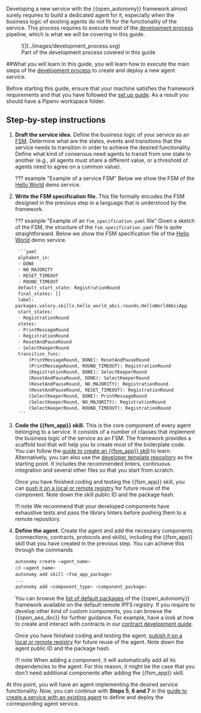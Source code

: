 Developing a new service with the {{open_autonomy}} framework almost surely requires to build a dedicated agent for it, especially when the business logic of existing agents do not fit for the functionality of the service. This process requires to execute most of the [development process](./overview_of_the_development_process.md) pipeline, which is what we will be covering in this guide.

<!---
This involves reusing or creating the packages that the new agents need: skills, connections, protocols, etc. This can seem a bit overwhelming at the beginning, as new developers might not be familiar with the structure of each one of those.
-->

<figure markdown>
![](../images/development_process.svg)
<figcaption>Part of the development process covered in this guide</figcaption>
</figure>


##What you will learn
In this guide, you will learn how to execute the main steps of the [development process](./overview_of_the_development_process.md) to create and deploy a new agent service.


Before starting this guide, ensure that your machine satisfies the framework requirements and that you have followed the [set up guide](./set_up.md). As a result you should have a Pipenv workspace folder.

## Step-by-step instructions

1. **Draft the service idea.**  Define the business logic of your service as an [FSM](../key_concepts/fsm.md). Determine what are the states, events and transitions that the service needs to transition in order to achieve the desired functionality. Define what kind of consensus need agents to transit from one state to another (e.g., all agents must share a different value, or a threshold of agents need to agree on a common value).

    ??? example "Example of a service FSM"
        Below we show the FSM of the [Hello World](../demos/hello_world_demo.md) demo service.

2. **Write the FSM specification file.** This file formally encodes the FSM designed in the previous step in a language that is understood by the framework.

    ??? example "Example of an `fsm_specification.yaml` file"
        Given a sketch of the FSM, the structure of the `fsm_specification.yaml` file is quite straightforward. Below we show the FSM specification file of the [Hello World](../demos/hello_world_demo.md) demo service.

        ```yaml
        alphabet_in:
        - DONE
        - NO_MAJORITY
        - RESET_TIMEOUT
        - ROUND_TIMEOUT
        default_start_state: RegistrationRound
        final_states: []
        label: packages.valory.skills.hello_world_abci.rounds.HelloWorldAbciApp
        start_states:
        - RegistrationRound
        states:
        - PrintMessageRound
        - RegistrationRound
        - ResetAndPauseRound
        - SelectKeeperRound
        transition_func:
            (PrintMessageRound, DONE): ResetAndPauseRound
            (PrintMessageRound, ROUND_TIMEOUT): RegistrationRound
            (RegistrationRound, DONE): SelectKeeperRound
            (ResetAndPauseRound, DONE): SelectKeeperRound
            (ResetAndPauseRound, NO_MAJORITY): RegistrationRound
            (ResetAndPauseRound, RESET_TIMEOUT): RegistrationRound
            (SelectKeeperRound, DONE): PrintMessageRound
            (SelectKeeperRound, NO_MAJORITY): RegistrationRound
            (SelectKeeperRound, ROUND_TIMEOUT): RegistrationRound
        ```

3. **Code the {{fsm_app}} skill.** This is the core component of every agent belonging to a service. It consists of a number of classes that implement the business logic of the service as an FSM. The framework provides a scaffold tool that will help you to create most of the boilerplate code. You can follow the [guide to create an {{fsm_app}} skill](./create_fsm_app.md) to learn. Alternatively, you can also use the [developer template repository](https://github.com/valory-xyz/dev-template) as the starting point. It includes the recommended linters, continuous integration and several other files so that you start from scratch.

    Once you have finished coding and testing the {{fsm_app}} skill, you can [push it on a local or remote registry](./publish_fetch_packages.md#publish-and-fetch-services) for future reuse of the component. Note down the skill public ID and the package hash.

    !!! note
        We recommend that your developed components have exhaustive tests and pass the library linters before pushing them to a remote repository.

4. **Define the agent.** Create the agent and add the necessary components (connections, contracts, protocols and skills), including the {{fsm_app}} skill that you have created in the previous step. You can achieve this through the commands
    ```bash
    autonomy create <agent_name>
    cd <agent_name>
    autonomy add skill <fsm_app_package>
    ...
    autonomy add <component_type> <component_package>
    ```

    You can browse the [list of default packages](../package_list.md) of the {{open_autonomy}} framework available on the default remote IPFS registry.
    If you require to develop other kind of custom components, you can browse the {{open_aea_doc}} for further guidance. For example, have a look at how to create and interact with contracts in our [contract development guide](https://open-aea.docs.autonolas.tech/creating-contracts/).

    Once you have finished coding and testing the agent, [pubish it on a local or remote registry](./publish_fetch_packages.md#publish-an-agent-on-a-registry) for future reuse of the agent. Note down the agent public ID and the package hash.

    !!! note
        When adding a component, it will automatically add all its dependencies to the agent. For this reason, it might be the case that you don't need additional components after adding the {{fsm_app}} skill.


At this point, you will have an agent implementing the desired service functionality. Now, you can continue with **Steps 5, 6 and 7** in the [guide to create a service with an existing agent](./create_service_existing_agent.md) to define and deploy the corresponding agent service.
